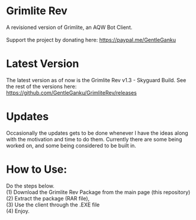 # Grimlite Rev
A revisioned version of Grimlite, an AQW Bot Client. <br /> <br />
Support the project by donating here: https://paypal.me/GentleGanku
# Latest Version
The latest version as of now is the Grimlite Rev v1.3 - Skyguard Build. See the rest of the versions here: https://github.com/GentleGanku/GrimliteRev/releases
# Updates
Occasionally the updates gets to be done whenever I have the ideas along with the motivation and time to do them. Currently there are some being worked on, and some being considered to be built in.
# How to Use:
Do the steps below.
<br />
(1) Download the Grimlite Rev Package from the main page (this repository) <br />
(2) Extract the package (RAR file), <br />
(3) Use the client through the .EXE file <br />
(4) Enjoy. <br />
